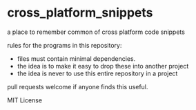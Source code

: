 cross_platform_snippets
=======================

a place to remember common of cross platform code snippets

rules for the programs in this repository:

* files must contain minimal dependencies.
* the idea is to make it easy to drop these into another project
* the idea is never to use this entire repository in a project


pull requests welcome if anyone finds this useful.

MIT License
